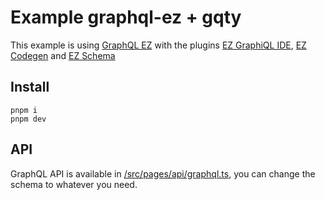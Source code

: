 # Example graphql-ez + gqty

This example is using [GraphQL EZ](https://www.graphql-ez.com/) with the plugins [EZ GraphiQL IDE](https://www.graphql-ez.com/plugins/graphiql), [EZ Codegen](https://www.graphql-ez.com/plugins/codegen) and [EZ Schema](https://www.graphql-ez.com/plugins/schema)

## Install

```
pnpm i
pnpm dev
```

## API

GraphQL API is available in [/src/pages/api/graphql.ts](/src/pages/api/graphql.ts), you can change the schema to whatever you need.
